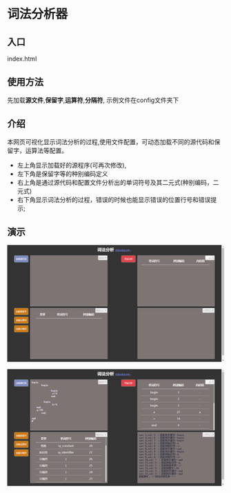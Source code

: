 # 词法分析器

## 入口

index.html



## 使用方法

先加载**源文件**,**保留字**,**运算符**,**分隔符**, 示例文件在config文件夹下



## 介绍

本网页可视化显示词法分析的过程,使用文件配置，可动态加载不同的源代码和保留字，运算法等配置。

- 左上角显示加载好的源程序(可再次修改), 
- 左下角是保留字等的种别编码定义
- 右上角是通过源代码和配置文件分析出的单词符号及其二元式(种别编码，二元式)
- 右下角显示词法分析的过程，错误的时候也能显示错误的位置行号和错误提示;



## 演示

 ![](https://github.com/Greedddd/lexical-analysis/raw/master/image/1.png)

 ![](https://github.com/Greedddd/lexical-analysis/raw/master/image/2.png)
